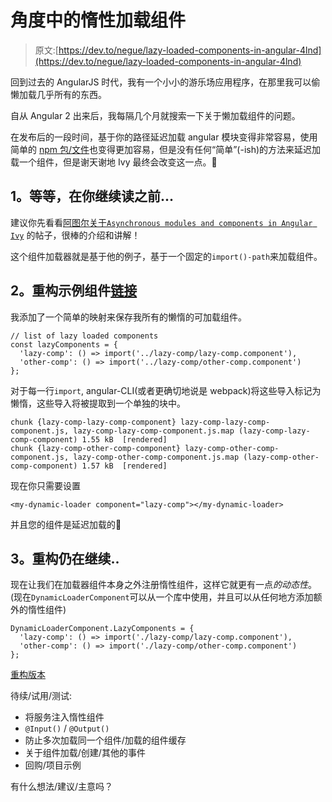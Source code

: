 # 角度中的惰性加载组件

> 原文:[https://dev.to/negue/lazy-loaded-components-in-angular-4lnd](https://dev.to/negue/lazy-loaded-components-in-angular-4lnd)

回到过去的 AngularJS 时代，我有一个小小的游乐场应用程序，在那里我可以偷懒加载几乎所有的东西。

自从 Angular 2 出来后，我每隔几个月就搜索一下关于懒加载组件的问题。

在发布后的一段时间，基于你的路径延迟加载 angular 模块变得非常容易，使用简单的 [npm 包/文件](https://www.typescriptlang.org/docs/handbook/release-notes/typescript-2-4.html)也变得更加容易，但是没有任何“简单”(-ish)的方法来延迟加载一个组件，但是谢天谢地 Ivy 最终会改变这一点。🎉

## [](#1-wait-before-you-continue-reading)1。等等，在你继续读之前...

建议你先看看[阿图尔关于`Asynchronous modules and components in Angular Ivy`](https://blog.angularindepth.com/asynchronous-modules-and-components-in-angular-ivy-1c1d79d45bd3) 的帖子，很棒的介绍和讲解！

这个组件加载器就是基于他的例子，基于一个固定的`import()-path`来加载组件。

## [](#2-refactoring-the-example-component-link)2。重构示例组件[链接](https://gist.github.com/negue/5f4435c7e1d2c11449691d342b39cdd5/5bc827ee9fda2115da34ce6d9a0bf24986c6bce9)

我添加了一个简单的映射来保存我所有的懒惰的可加载组件。

```
// list of lazy loaded components
const lazyComponents = {
  'lazy-comp': () => import('../lazy-comp/lazy-comp.component'),
  'other-comp': () => import('../lazy-comp/other-comp.component')
}; 
```

对于每一行`import`, angular-CLI(或者更确切地说是 webpack)将这些导入标记为懒惰，这些导入将被提取到一个单独的块中。

```
chunk {lazy-comp-lazy-comp-component} lazy-comp-lazy-comp-component.js, lazy-comp-lazy-comp-component.js.map (lazy-comp-lazy-comp-component) 1.55 kB  [rendered]
chunk {lazy-comp-other-comp-component} lazy-comp-other-comp-component.js, lazy-comp-other-comp-component.js.map (lazy-comp-other-comp-component) 1.57 kB  [rendered] 
```

现在你只需要设置

```
<my-dynamic-loader component="lazy-comp"></my-dynamic-loader> 
```

并且您的组件是延迟加载的🎉

## [](#3-refactoring-continues)3。重构仍在继续..

现在让我们在加载器组件本身之外注册惰性组件，这样它就更有一点*的动态性*。(现在`DynamicLoaderComponent`可以从一个库中使用，并且可以从任何地方添加额外的惰性组件)

```
DynamicLoaderComponent.LazyComponents = {
  'lazy-comp': () => import('./lazy-comp/lazy-comp.component'),
  'other-comp': () => import('./lazy-comp/other-comp.component')
}; 
```

[重构版本](https://gist.github.com/negue/5f4435c7e1d2c11449691d342b39cdd5/b4307735eda415606e5c035e7d631d9dda69527a)

待续/试用/测试:

*   将服务注入惰性组件
*   `@Input()` / `@Output()`
*   防止多次加载同一个组件/加载的组件缓存
*   关于组件加载/创建/其他的事件
*   回购/项目示例

有什么想法/建议/主意吗？